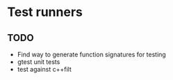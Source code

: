 # Test runners

## TODO
* Find way to generate function signatures for testing
* gtest unit tests
* test against c++filt
